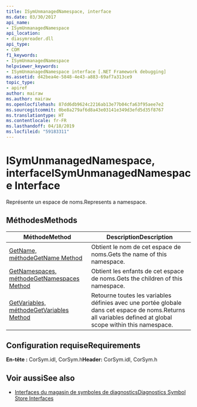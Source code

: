 ```yaml
---
title: ISymUnmanagedNamespace, interface
ms.date: 03/30/2017
api_name:
- ISymUnmanagedNamespace
api_location:
- diasymreader.dll
api_type:
- COM
f1_keywords:
- ISymUnmanagedNamespace
helpviewer_keywords:
- ISymUnmanagedNamespace interface [.NET Framework debugging]
ms.assetid: d42bea4e-5848-4e43-a883-69af7a313ce9
topic_type:
- apiref
author: mairaw
ms.author: mairaw
ms.openlocfilehash: 87dd6db9624c2216ab13e77b04cfa63f95aee7e2
ms.sourcegitcommit: 0be8a279af6d8a43e03141e349d3efd5d35f8767
ms.translationtype: HT
ms.contentlocale: fr-FR
ms.lasthandoff: 04/18/2019
ms.locfileid: "59183311"
---
```

# <a name="isymunmanagednamespace-interface"></a><span data-ttu-id="206fc-102">ISymUnmanagedNamespace, interface</span><span class="sxs-lookup"><span data-stu-id="206fc-102">ISymUnmanagedNamespace Interface</span></span>
<span data-ttu-id="206fc-103">Représente un espace de noms.</span><span class="sxs-lookup"><span data-stu-id="206fc-103">Represents a namespace.</span></span>  
  
## <a name="methods"></a><span data-ttu-id="206fc-104">Méthodes</span><span class="sxs-lookup"><span data-stu-id="206fc-104">Methods</span></span>  
  
|<span data-ttu-id="206fc-105">Méthode</span><span class="sxs-lookup"><span data-stu-id="206fc-105">Method</span></span>|<span data-ttu-id="206fc-106">Description</span><span class="sxs-lookup"><span data-stu-id="206fc-106">Description</span></span>|  
|------------|-----------------|  
|[<span data-ttu-id="206fc-107">GetName, méthode</span><span class="sxs-lookup"><span data-stu-id="206fc-107">GetName Method</span></span>](../../../../docs/framework/unmanaged-api/diagnostics/isymunmanagednamespace-getname-method.md)|<span data-ttu-id="206fc-108">Obtient le nom de cet espace de noms.</span><span class="sxs-lookup"><span data-stu-id="206fc-108">Gets the name of this namespace.</span></span>|  
|[<span data-ttu-id="206fc-109">GetNamespaces, méthode</span><span class="sxs-lookup"><span data-stu-id="206fc-109">GetNamespaces Method</span></span>](../../../../docs/framework/unmanaged-api/diagnostics/isymunmanagednamespace-getnamespaces-method.md)|<span data-ttu-id="206fc-110">Obtient les enfants de cet espace de noms.</span><span class="sxs-lookup"><span data-stu-id="206fc-110">Gets the children of this namespace.</span></span>|  
|[<span data-ttu-id="206fc-111">GetVariables, méthode</span><span class="sxs-lookup"><span data-stu-id="206fc-111">GetVariables Method</span></span>](../../../../docs/framework/unmanaged-api/diagnostics/isymunmanagednamespace-getvariables-method.md)|<span data-ttu-id="206fc-112">Retourne toutes les variables définies avec une portée globale dans cet espace de noms.</span><span class="sxs-lookup"><span data-stu-id="206fc-112">Returns all variables defined at global scope within this namespace.</span></span>|  
  
## <a name="requirements"></a><span data-ttu-id="206fc-113">Configuration requise</span><span class="sxs-lookup"><span data-stu-id="206fc-113">Requirements</span></span>  
 <span data-ttu-id="206fc-114">**En-tête :** CorSym.idl, CorSym.h</span><span class="sxs-lookup"><span data-stu-id="206fc-114">**Header:** CorSym.idl, CorSym.h</span></span>  
  
## <a name="see-also"></a><span data-ttu-id="206fc-115">Voir aussi</span><span class="sxs-lookup"><span data-stu-id="206fc-115">See also</span></span>

- [<span data-ttu-id="206fc-116">Interfaces du magasin de symboles de diagnostics</span><span class="sxs-lookup"><span data-stu-id="206fc-116">Diagnostics Symbol Store Interfaces</span></span>](../../../../docs/framework/unmanaged-api/diagnostics/diagnostics-symbol-store-interfaces.md)
